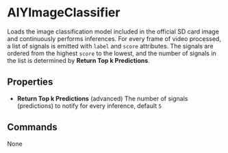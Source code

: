 # AIYImageClassifier

Loads the image classification model included in the official SD card image and continuously performs inferences. For every frame of video processed, a list of signals is emitted with `label` and `score` attributes. The signals are ordered from the highest `score` to the lowest, and the number of signals in the list is determined by **Return Top k Predictions**.

## Properties

 * **Return Top k Predictions** (advanced) The number of signals (predictions) to notify for every inference, default `5`

## Commands

None
